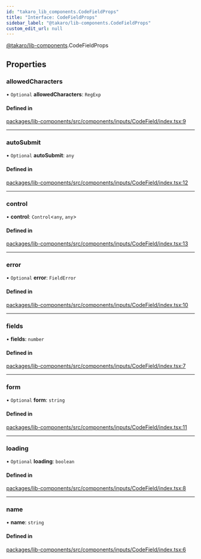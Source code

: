 ```yaml
---
id: "takaro_lib_components.CodeFieldProps"
title: "Interface: CodeFieldProps"
sidebar_label: "@takaro/lib-components.CodeFieldProps"
custom_edit_url: null
---
```


[@takaro/lib-components](../modules/takaro_lib_components.md).CodeFieldProps

## Properties

### allowedCharacters

• `Optional` **allowedCharacters**: `RegExp`

#### Defined in

[packages/lib-components/src/components/inputs/CodeField/index.tsx:9](https://github.com/niekcandaele/Takaro/blob/91fb19b/packages/lib-components/src/components/inputs/CodeField/index.tsx#L9)

___

### autoSubmit

• `Optional` **autoSubmit**: `any`

#### Defined in

[packages/lib-components/src/components/inputs/CodeField/index.tsx:12](https://github.com/niekcandaele/Takaro/blob/91fb19b/packages/lib-components/src/components/inputs/CodeField/index.tsx#L12)

___

### control

• **control**: `Control`<`any`, `any`\>

#### Defined in

[packages/lib-components/src/components/inputs/CodeField/index.tsx:13](https://github.com/niekcandaele/Takaro/blob/91fb19b/packages/lib-components/src/components/inputs/CodeField/index.tsx#L13)

___

### error

• `Optional` **error**: `FieldError`

#### Defined in

[packages/lib-components/src/components/inputs/CodeField/index.tsx:10](https://github.com/niekcandaele/Takaro/blob/91fb19b/packages/lib-components/src/components/inputs/CodeField/index.tsx#L10)

___

### fields

• **fields**: `number`

#### Defined in

[packages/lib-components/src/components/inputs/CodeField/index.tsx:7](https://github.com/niekcandaele/Takaro/blob/91fb19b/packages/lib-components/src/components/inputs/CodeField/index.tsx#L7)

___

### form

• `Optional` **form**: `string`

#### Defined in

[packages/lib-components/src/components/inputs/CodeField/index.tsx:11](https://github.com/niekcandaele/Takaro/blob/91fb19b/packages/lib-components/src/components/inputs/CodeField/index.tsx#L11)

___

### loading

• `Optional` **loading**: `boolean`

#### Defined in

[packages/lib-components/src/components/inputs/CodeField/index.tsx:8](https://github.com/niekcandaele/Takaro/blob/91fb19b/packages/lib-components/src/components/inputs/CodeField/index.tsx#L8)

___

### name

• **name**: `string`

#### Defined in

[packages/lib-components/src/components/inputs/CodeField/index.tsx:6](https://github.com/niekcandaele/Takaro/blob/91fb19b/packages/lib-components/src/components/inputs/CodeField/index.tsx#L6)
